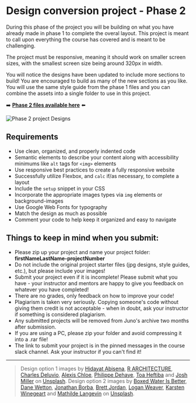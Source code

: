 # Design conversion project - Phase 2

During this phase of the project you will be building on what you have already made in phase 1 to complete the overal layout. This project is meant to call upon everything the course has covered and is meant to be challenging.

The project must be responsive, meaning it should work on smaller screen sizes, with the smallest screen size being around 320px in width.

You will notice the designs have been updated to include more sections to build! You are encouraged to build as many of the new sections as you like. You will use the same style guide from the phase 1 files and you can combine the assets into a single folder to use in this project.



➡️ **[Phase 2 files available here](https://github.com/HackerYou/con-ed-web-dev/raw/main/projects/8day-accelerated-project-phase2/design-conversion-project-phase2.zip)** ⬅️



![Phase 2 project Designs](https://github.com/HackerYou/con-ed-web-dev/raw/main/projects/8day-accelerated-project-phase2/phase2-preview.jpg)


## Requirements
* Use clean, organized, and properly indented code
* Semantic elements to describe your content along with accessibility minimums like `alt` tags for `<img>` elements
* Use responsive best practices to create a fully responsive website
* Successfully utilize Flexbox, and `calc` if/as necessary, to complete a layout
* Include the `setup` snippet in your CSS
* Incorporate the appropriate images types via `img` elements or background-images
* Use Google Web Fonts for typography
* Match the design as much as possible
* Comment your code to help keep it organized and easy to navigate

## Things to keep in mind when you submit:
* Please zip up your project and name your project folder:  **firstNameLastName-projectNumber**
* Do not include the original project starter files (jpg designs, style guides, etc.), but please include your images!
* Submit your project even if it is incomplete! Please submit what you have - your instructor and mentors are happy to give you feedback on whatever you have completed!
* There are no grades, only feedback on how to improve your code!
* Plagiarism is taken very seriously. Copying someone's code without giving them credit is not acceptable - when in doubt, ask your instructor if something is considered plagiarism.
* Any submitted projects will be removed from Juno's archive two months after submission.
* If you are using a PC, please zip your folder and avoid compressing it into a .rar file!
* The link to submit your project is in the pinned messages in the course slack channel. Ask your instructor if you can't find it! 

---
> Design option 1 images by [Hidayat Abisena](https://unsplash.com/@plegmasena?utm_source=unsplash&utm_medium=referral&utm_content=creditCopyText), [R ARCHITECTURE](https://unsplash.com/@rarchitecture_melbourne?utm_source=unsplash&utm_medium=referral&utm_content=creditCopyText), [Charles Deluvio](https://unsplash.com/@charlesdeluvio?utm_source=unsplash&utm_medium=referral&utm_content=creditCopyText), [Alexis Chloe](https://unsplash.com/@alexischloe?utm_source=unsplash&utm_medium=referral&utm_content=creditCopyText), [Philippe Dehaye](https://unsplash.com/@dehaye?utm_source=unsplash&utm_medium=referral&utm_content=creditCopyText), [Toa Heftiba](https://unsplash.com/@heftiba?utm_source=unsplash&utm_medium=referral&utm_content=creditCopyText) and [Josh Miller](https://unsplash.com/@joshmillerdp?utm_source=unsplash&utm_medium=referral&utm_content=creditCopyText) on [Unsplash](https://unsplash.com/).
> Design option 2 images by [Boxed Water Is Better](https://unsplash.com/@boxedwater?utm_source=unsplash&utm_medium=referral&utm_content=creditCopyText), [Dane Wetton](https://unsplash.com/@dane_aw?utm_source=unsplash&utm_medium=referral&utm_content=creditCopyText), [Jonathan Borba](https://unsplash.com/@jonathanborba?utm_source=unsplash&utm_medium=referral&utm_content=creditCopyText), [Brett Jordan](https://unsplash.com/@brett_jordan?utm_source=unsplash&utm_medium=referral&utm_content=creditCopyText), [Logan Weaver](https://unsplash.com/@lgnwvr?utm_source=unsplash&utm_medium=referral&utm_content=creditCopyText), [Karsten Winegeart](https://unsplash.com/@karsten116?utm_source=unsplash&utm_medium=referral&utm_content=creditCopyText) and [Mathilde Langevin](https://unsplash.com/@mathildelangevin?utm_source=unsplash&utm_medium=referral&utm_content=creditCopyText) on [Unsplash](https://unsplash.com/).
